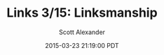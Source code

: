 ---
layout: podcast
title: "Links 3/15: Linksmanship"
author: Scott Alexander
description: https://slatestarcodex.com/2015/03/23/links-315-linksmanship/
date: 2015-03-23 21:19:00 PDT
length: 1678956
duration: 420
guid: links-315-linksmanship
---